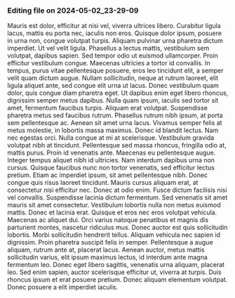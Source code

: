 

### Editing file on 2024-05-02_23-29-09

Mauris est dolor, efficitur at nisi vel, viverra ultrices libero. Curabitur ligula lacus, mattis eu porta nec, iaculis non eros. Quisque dolor ipsum, posuere in urna non, congue volutpat turpis. Aliquam pulvinar urna pharetra dictum imperdiet. Ut vel velit ligula. Phasellus a lectus mattis, vestibulum sem volutpat, dapibus sapien. Sed tempor odio ut euismod ullamcorper.
Proin efficitur vestibulum congue. Maecenas ultricies a tortor id convallis. In tempus, purus vitae pellentesque posuere, eros leo tincidunt elit, a semper velit quam dictum augue. Nullam sollicitudin, neque at rutrum laoreet, elit ligula aliquet ante, sed congue elit urna ut lacus. Donec vestibulum quam dolor, quis congue diam pharetra eget. Ut dapibus enim eget libero rhoncus, dignissim semper metus dapibus. Nulla quam ipsum, iaculis sed tortor sit amet, fermentum faucibus turpis. Aliquam erat volutpat. Suspendisse pharetra metus sed faucibus rutrum. Phasellus rutrum nibh ipsum, at porta sem pellentesque ac. Aenean sit amet urna lacus. Vivamus semper felis at metus molestie, in lobortis massa maximus. Donec id blandit lectus. Nam nec egestas orci.
Nulla congue at mi at scelerisque. Vestibulum gravida volutpat nibh at tincidunt. Pellentesque sed massa rhoncus, fringilla odio at, mattis purus. Proin id venenatis ante. Maecenas eu pellentesque augue. Integer tempus aliquet nibh id ultricies. Nam interdum dapibus urna non cursus. Quisque faucibus nunc non tortor venenatis, sed efficitur lectus pretium. Etiam ac imperdiet ipsum, sit amet pellentesque nibh. Donec congue quis risus laoreet tincidunt. Mauris cursus aliquam erat, at consectetur nisi efficitur nec. Donec at odio enim. Fusce dictum facilisis nisi vel convallis. Suspendisse lacinia dictum fermentum. Sed venenatis sit amet mauris sit amet consectetur. Vestibulum lobortis nulla non metus euismod mattis.
Donec et lacinia erat. Quisque et eros nec eros volutpat vehicula. Maecenas ac aliquet dui. Orci varius natoque penatibus et magnis dis parturient montes, nascetur ridiculus mus. Donec auctor est quis sollicitudin lobortis. Morbi sollicitudin hendrerit tellus. Aliquam vehicula nec sapien id dignissim. Proin pharetra suscipit felis in semper. Pellentesque a augue aliquam, rutrum ante at, placerat lacus. Aenean auctor, metus mattis sollicitudin varius, elit ipsum maximus lectus, id interdum ante magna fermentum leo. Donec eget libero sagittis, venenatis urna aliquam, placerat leo. Sed enim sapien, auctor scelerisque efficitur ut, viverra at turpis. Duis rhoncus ipsum et erat posuere pretium. Donec aliquam elementum volutpat. Donec posuere a elit imperdiet iaculis.


